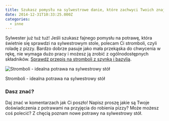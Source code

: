 ```yaml
---
title: Szukasz pomysłu na sylwestrowe danie, które zachwyci Twoich znajomych?
date: 2014-12-31T10:33:25.000Z
categories: 
  - inne
---
```


Sylwester już tuż tuż! Jeśli szukasz fajnego pomysłu na potrawę, która świetnie się sprawdzi na sylwestrowym stole, polecam Ci stromboli, czyli roladę z pizzy. Bardzo dobrze pasuje jako mała przekąska do chwycenia w rękę, nie wymaga dużo pracy i możesz ją zrobić z ogólnodostępnych składników. <a title="Stromboli z szynką parmeńską i bazylią, czyli rolada z pizzy" href="/stromboli-czyli-rolada-z-pizzy/">Sprawdź przepis na stromboli z szynką i bazylią</a>.

![Stromboli - idealna potrawa na sylwestrowy stół](DSC07279-e1420016927394.jpg "Stromboli - idealna potrawa na sylwestrowy stół")

Stromboli - idealna potrawa na sylwestrowy stół

### Dasz znać?

Daj znać w komentarzach jak Ci poszło! Napisz proszę jakie są Twoje doświadczenia z potrawami na przyjęcia do robienia pizzy? Może możesz coś polecić? Z chęcią poznam nowe potrawy na sylwestrowy stół.
